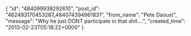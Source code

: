  {
   "id": "484099938292610",
   "post_id": "462493170453287_484074394961831",
   "from_name": "Pete Daoust",
   "message": "Why he just DONT participate in that shit....",
   "created_time": "2013-02-23T05:18:22+0000"
 }
